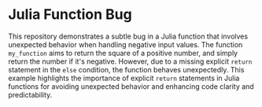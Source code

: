 # Julia Function Bug
This repository demonstrates a subtle bug in a Julia function that involves unexpected behavior when handling negative input values. The function `my_function` aims to return the square of a positive number, and simply return the number if it's negative. However, due to a missing explicit `return` statement in the `else` condition, the function behaves unexpectedly. This example highlights the importance of explicit `return` statements in Julia functions for avoiding unexpected behavior and enhancing code clarity and predictability.